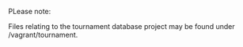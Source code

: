 PLease note:

Files relating to the tournament database project may be found under /vagrant/tournament.

